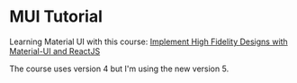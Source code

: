 # MUI Tutorial

Learning Material UI with this course: [Implement High Fidelity Designs with Material-UI and ReactJS](https://www.udemy.com/course/implement-high-fidelity-designs-with-material-ui-and-reactjs/)

The course uses version 4 but I'm using the new version 5.
